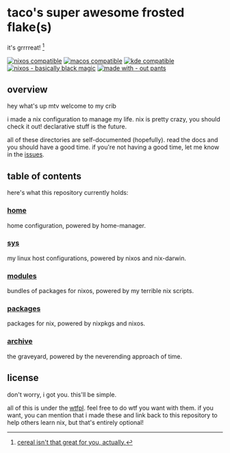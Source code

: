 # taco's super awesome frosted flake(s)

it's grrrreat! [^1]

[![nixos compatible](https://img.shields.io/static/v1?logo=nixos&logoColor=d8dee9&label=NixOS&labelColor=5e81ac&message=compatible&color=gray&style=for-the-badge)](https://nixos.org)
[![macos compatible](https://img.shields.io/static/v1?logo=Apple&logoColor=000000&label=macOS&labelColor=ffffff&message=compatible&color=gray&style=for-the-badge)](https://github.com/LnL7/nix-darwin)
[![kde compatible](https://img.shields.io/static/v1?logo=KDE&logoColor=1D99F3&label=KDE&labelColor=ffffff&message=compatible&color=gray&style=for-the-badge)](https://github.com/LnL7/nix-darwin)
[![nixos - basically black magic](https://img.shields.io/static/v1?logo=nixos&logoColor=d8dee9&label=NixOS&labelColor=5e81ac&message=basically%20black%20magic&color=d8dee9&style=for-the-badge)](https://nixos.org)
[![made with - out pants](https://img.shields.io/static/v1?label=Made%20with&message=out%20pants&color=red&style=for-the-badge)](#)


## overview

hey what's up mtv welcome to my crib

i made a nix configuration to manage my life. 
nix is pretty crazy, you should check it out!
declarative stuff is the future. 

all of these directories are self-documented (hopefully).
read the docs and you should have a good time.
if you're not having a good time,
let me know in the [issues](issues).

## table of contents
here's what this repository currently holds:

### [home](home/README.md)
home configuration, powered by home-manager. 

### [sys](sys/README.md)
my linux host configurations, powered by nixos and nix-darwin.

### [modules](modules/README.md)
bundles of packages for nixos, powered by my terrible nix scripts.

### [packages](packages/README.md)
packages for nix, powered by nixpkgs and nixos.

### [archive](archive/README.md)
the graveyard, powered by the neverending approach of time.

## license

don't worry, i got you. this'll be simple.

all of this is under the [wtfpl](LICENSE.md).
feel free to do wtf you want with them.
if you want, you can mention that i made these
and link back to this repository to help others learn nix,
but that's entirely optional!

[^1]: [cereal isn't that great for you, actually.](https://www.webmd.com/a-to-z-guides/news/20221013/7-cereals-can-no-longer-claim-healthy-label)

